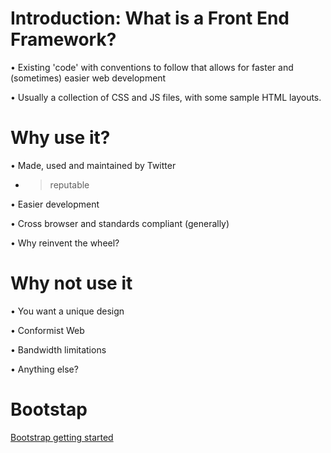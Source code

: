 # Introduction: What is a Front End Framework?

• Existing 'code' with conventions to follow that allows for faster and (sometimes) easier web development

• Usually a collection of CSS and JS files, with some sample HTML layouts.

# Why use it?

• Made, used and maintained by Twitter

 - > reputable

• Easier development

• Cross browser and standards compliant (generally)

• Why reinvent the wheel?

# Why not use it

• You want a unique design

• Conformist Web

• Bandwidth limitations

• Anything else?

# Bootstap

[Bootstrap getting started](https://getbootstrap.com/docs/3.3/getting-started/)
